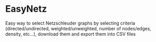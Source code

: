 # EasyNetz
Easy way to select Netzschleuder graphs by selecting criteria (directed/undirected, weighted/unweighted, number of nodes/edges, density, etc...), download them and export them into CSV files
